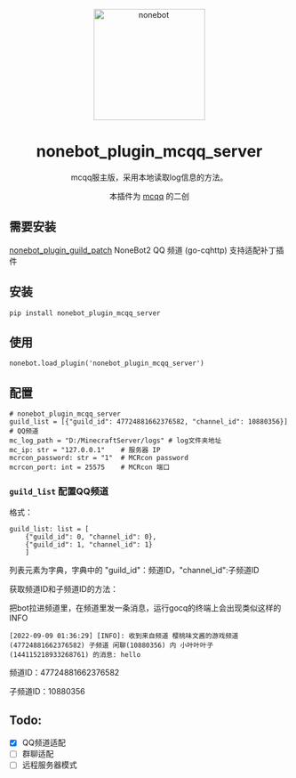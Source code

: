 <p align="center">
  <a href="https://v2.nonebot.dev/"><img src="https://v2.nonebot.dev/logo.png" width="200" height="200" alt="nonebot"></a>
</p>
<div align="center">

# nonebot_plugin_mcqq_server

mcqq服主版，采用本地读取log信息的方法。

本插件为 [mcqq](https://github.com/KarisAya/nonebot-plugin-mcqq) 的二创

</div>

## 需要安装

[nonebot_plugin_guild_patch](https://github.com/mnixry/nonebot-plugin-guild-patch) NoneBot2 QQ 频道 (go-cqhttp) 支持适配补丁插件

## 安装

    pip install nonebot_plugin_mcqq_server

## 使用

    nonebot.load_plugin('nonebot_plugin_mcqq_server')
    
## 配置
    # nonebot_plugin_mcqq_server
    guild_list = [{"guild_id": 47724881662376582, "channel_id": 10880356}] # QQ频道
    mc_log_path = "D:/MinecraftServer/logs" # log文件夹地址
    mc_ip: str = "127.0.0.1"    # 服务器 IP
    mcrcon_password: str = "1"  # MCRcon password
    mcrcon_port: int = 25575    # MCRcon 端口

### `guild_list` 配置QQ频道

格式：

    guild_list: list = [
        {"guild_id": 0, "channel_id": 0},
        {"guild_id": 1, "channel_id": 1}
        ]
        
列表元素为字典，字典中的 "guild_id"：频道ID，"channel_id":子频道ID

获取频道ID和子频道ID的方法：

把bot拉进频道里，在频道里发一条消息，运行gocq的终端上会出现类似这样的INFO

    [2022-09-09 01:36:29] [INFO]: 收到来自频道 樱桃味文酱的游戏频道(47724881662376582) 子频道 闲聊(10880356) 内 小叶叶叶子(144115218933268761) 的消息: hello

频道ID：47724881662376582

子频道ID：10880356

## Todo:

- [x] QQ频道适配
- [ ] 群聊适配
- [ ] 远程服务器模式
